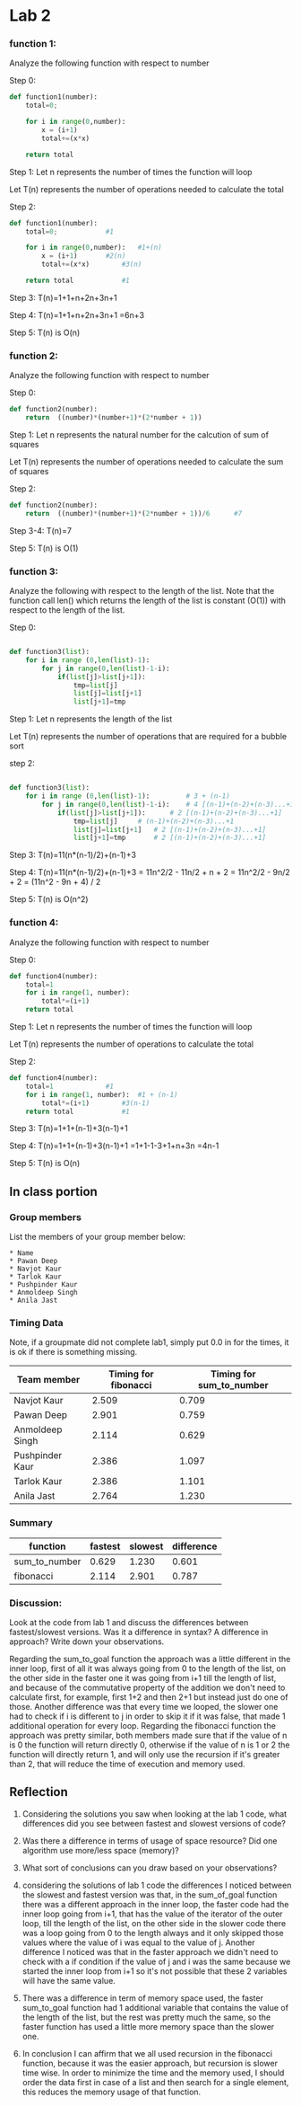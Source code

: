 # Lab 2


### function 1:

Analyze the following function with respect to number

Step 0:

```python
def function1(number):
	total=0;					

	for i in range(0,number):	
		x = (i+1)				
		total+=(x*x)			

	return total				
```

Step 1:
Let n represents the number of times the function will loop

Let T(n) represents the number of operations needed to calculate the total

Step 2:
```python
def function1(number):
	total=0;			#1

	for i in range(0,number):	#1+(n)
		x = (i+1)		#2(n)
		total+=(x*x)		#3(n)

	return total			#1
```

Step 3:
T(n)=1+1+n+2n+3n+1

Step 4:
T(n)=1+1+n+2n+3n+1
=6n+3

Step 5:
T(n) is O(n)

### function 2:

Analyze the following function with respect to number

Step 0:
```python
def function2(number):
	return  ((number)*(number+1)*(2*number + 1))

```

Step 1:
Let n represents the natural number for the calcution of sum of squares

Let T(n) represents the number of operations needed to calculate the sum of squares

Step 2:
```python
def function2(number):
	return  ((number)*(number+1)*(2*number + 1))/6		#7

```
Step 3-4:
T(n)=7

Step 5:
T(n) is O(1)

### function 3:

Analyze the following with respect to the length of the list.  Note that the function call len() which returns the length of the list is constant (O(1)) with respect to the length of the list.

Step 0:
```python

def function3(list):
	for i in range (0,len(list)-1):	
		for j in range(0,len(list)-1-i):	
			if(list[j]>list[j+1]):			
				tmp=list[j]					
				list[j]=list[j+1]			
				list[j+1]=tmp				

```
Step 1:
Let n represents the length of the list

Let T(n) represents the number of operations that are required for a bubble sort

step 2:
```python

def function3(list):
	for i in range (0,len(list)-1):			# 3 + (n-1)
		for j in range(0,len(list)-1-i):	# 4 [(n-1)+(n-2)+(n-3)...+1]
			if(list[j]>list[j+1]):		# 2 [(n-1)+(n-2)+(n-3)...+1]
				tmp=list[j]		# (n-1)+(n-2)+(n-3)...+1
				list[j]=list[j+1]	# 2 [(n-1)+(n-2)+(n-3)...+1]
				list[j+1]=tmp		# 2 [(n-1)+(n-2)+(n-3)...+1]

```

Step 3:
T(n)=11(n*(n-1)/2)+(n-1)+3

Step 4:
T(n)=11(n*(n-1)/2)+(n-1)+3
= 11n^2/2 - 11n/2 + n +  2
= 11n^2/2 - 9n/2 + 2
= (11n^2 - 9n + 4) / 2

Step 5:
T(n) is O(n^2)
### function 4:

Analyze the following function with respect to number

Step 0:
```python
def function4(number):
	total=1						
	for i in range(1, number):	
		total*=(i+1)			
	return total				
```

Step 1:
Let n represents the number of times the function will loop

Let T(n) represents the number of operations to calculate the total

Step 2:
```python
def function4(number):
	total=1				#1
	for i in range(1, number):	#1 + (n-1)
		total*=(i+1)		#3(n-1)
	return total			#1
```

Step 3:
T(n)=1+1+(n-1)+3(n-1)+1

Step 4:
T(n)=1+1+(n-1)+3(n-1)+1
=1+1-1-3+1+n+3n
=4n-1

Step 5:
T(n) is O(n)


## In class portion


### Group members
List the members of your group member below:

	* Name 
	* Pawan Deep
	* Navjot Kaur
	* Tarlok Kaur
	* Pushpinder Kaur
	* Anmoldeep Singh
	* Anila Jast

### Timing Data
Note, if a groupmate did not complete lab1, simply put 0.0 in for the times, it is ok if there is something missing.

| Team member     | Timing for fibonacci | Timing for sum_to_number | 
|---              |---    				 |---    					|
| Navjot Kaur     | 2.509 				 | 0.709 					|
| Pawan Deep      | 2.901 				 | 0.759 				        |
| Anmoldeep Singh | 2.114 				 | 0.629 					|
| Pushpinder Kaur | 2.386 				 | 1.097 					|
| Tarlok Kaur     | 2.386 				 | 1.101 					|
| Anila Jast      | 2.764 				 | 1.230 					|

### Summary 

| function     | fastest | slowest | difference |
|---           |---      |---      |---         |
|sum_to_number | 0.629   | 1.230   | 0.601      |
|fibonacci     | 2.114   | 2.901   | 0.787      |


### Discussion:

Look at the code from lab 1 and discuss the differences between fastest/slowest versions. Was it a difference in syntax? A difference in approach?  Write down your observations.

Regarding the sum_to_goal function the approach was a little different in the inner loop, first of all it was always going from 0 to the length of the list, on the other side in the faster one it was going from i+1 till the length of list, and because of the commutative property of the addition we don't need to calculate first, for example, first 1+2 and then 2+1 but instead just do one of those. Another difference was that every time we looped, the slower one had to check if i is different to j in order to skip it if it was false, that made 1 additional operation for every loop.
Regarding the fibonacci function the approach was pretty similar, both members made sure that if the value of n is 0 the function will return directly 0, otherwise if the value of n is 1 or 2 the function will directly return 1, and will only use the recursion if it's greater than 2, that will reduce the time of execution and memory used.

## Reflection

1. Considering the solutions you saw when looking at the lab 1 code, what differences did you see between fastest and slowest versions of code?
2. Was there a difference in terms of usage of space resource?  Did one algorithm use more/less space (memory)?  
3. What sort of conclusions can you draw based on your observations?

1. considering the solutions of lab 1 code the differences I noticed between the slowest and fastest version was that, in the sum_of_goal function there was a different approach in the inner loop, the faster code had the inner loop going from i+1, that has the value of the iterator of the outer loop, till the length of the list, on the other side in the slower code there was a loop going from 0 to the length always and it only skipped those values where the value of i was equal to the value of j. Another difference I noticed was that in the faster approach we didn't need to check with a if condition if the value of j and i was the same because we started the inner loop from i+1 so it's not possible that these 2 variables will have the same value.

2. There was a difference in term of memory space used, the faster sum_to_goal function had 1 additional variable that contains the value of the length of the list, but the rest was pretty much the same, so the faster function has used a little more memory space than the slower one.

3. In conclusion I can affirm that we all used recursion in the fibonacci function, because it was the easier approach, but recursion is slower time wise. In order to minimize the time and the memory used, I should order the data first in case of a list and then search for a single element, this reduces the memory usage of that function.




